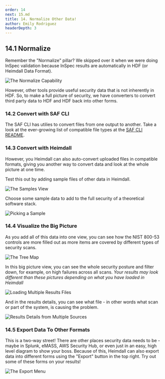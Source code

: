 ```yaml
---
order: 14
next: 15.md
title: 14. Normalize Other Data!
author: Emily Rodriguez
headerDepth: 3
---
```


## 14.1 Normalize

Remember the "Normalize" pillar? We skipped over it when we were doing InSpec validation because InSpec results are automatically in HDF (or Heimdall Data Format).

![The Normalize Capability](../../assets/img/SAF_Capabilities_Normalize.png)

However, other tools provide useful security data that is not inherently in HDF. So, to make a full picture of security, we have converters to convert third party data to HDF and HDF back into other forms.

### 14.2 Convert with SAF CLI

The SAF CLI has utilies to convert files from one output to another. Take a look at the ever-growing list of compatible file types at the [SAF CLI README](https://saf-cli.mitre.org/).

### 14.3 Convert with Heimdall

However, you Heimdall can also auto-convert uploaded files in compatible formats, giving you another way to convert data and look at the whole picture at one time.

Test this out by adding sample files of other data in Heimdall.

![The Samples View](../../assets/img/Heimdall_Samples.png)

Choose some sample data to add to the full security of a theoretical software stack.

![Picking a Sample](../../assets/img/Heimdall_Samples_Select.png)

### 14.4 Visualize the Big Picture

As you add all of this data into one view, you can see how the NIST 800-53 controls are more filled out as more items are covered by different types of security scans.

![The Tree Map](../../assets/img/Heimdall_TreeMap_Fuller.png)

In this big picture view, you can see the whole security posture and filter down, for example, on high failures across all scans. _Your results may look different than these pictures depending on what you have loaded in Heimdall_

![Loading Multiple Results Files](../../assets/img/Heimdall_MultiResults2.png)

And in the results details, you can see what file - in other words what scan or part of the system, is causing the problem.

![Results Details from Multiple Sources](../../assets/img/Heimdall_MultiResults.png)

### 14.5 Export Data To Other Formats

This is a two-way street! There are other places security data needs to be - maybe in Splunk, eMASS, AWS Security Hub, or even just in an easy, high level diagram to show your boss. Because of this, Heimdall can also export data into different forms using the "Export" button in the top right. Try out some of these forms on your results!

![The Export Menu](../../assets/img/Heimdall_Export_Menu.png)

